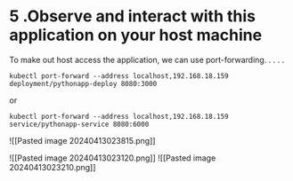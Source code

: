 # 5 .Observe and interact with this application on your host machine

To make out host access the application, we can use port-forwarding.
.
.
.
.
```linux
kubectl port-forward --address localhost,192.168.18.159 deployment/pythonapp-deploy 8080:3000
```

or  

```linux
kubectl port-forward --address localhost,192.168.18.159 service/pythonapp-service 8080:6000
```




![[Pasted image 20240413023815.png]]

![[Pasted image 20240413023120.png]]
![[Pasted image 20240413023210.png]]